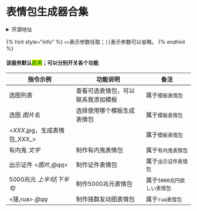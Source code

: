 # 表情包生成器合集

<details>

<summary>开源地址</summary>

模板表情包：[https://github.com/pcrbot/image-generate](https://github.com/pcrbot/image-generate)

有内鬼表情包：[https://gitee.com/MarvelousXiang/snitchgenerator](https://gitee.com/MarvelousXiang/snitchgenerator)

出示证件表情包：[Hoshinoの内鬼花园](https://jq.qq.com/?\_wv=1027\&k=8MgYmp2E)

5000兆円欲しい：[https://github.com/pcrbot/5000choyen](https://github.com/pcrbot/5000choyen)

rua表情包：[https://github.com/pcrbot/plugins-for-Hoshino/tree/master/shebot/rua](https://github.com/pcrbot/plugins-for-Hoshino/tree/master/shebot/rua)

基于开源内容进行修改

</details>

{% hint style="info" %}
`<>`表示参数任取；`[]`表示参数可以省略。
{% endhint %}

#### 该服务默认<mark style="color:green;">启用</mark>；可以分别开关各个功能

| 指令示例                   | 功能说明              | 备注               |
| ---------------------- | ----------------- | ---------------- |
| 选图列表                   | 查看可选表情包，可以联系我添加模板 | 属于`模板表情包`        |
| 选图 _图片名_               | 选择使用哪个模板生成表情包     | 属于`模板表情包`        |
| <_XXX_.jpg，生成表情包_XXX_> |                   | 属于`模板表情包`        |
| 有内鬼 _文字_               | 制作有内鬼表情包          | 属于`有内鬼表情包`       |
| 出示证件 <_图片,@qq>_        | 制作证件表情包           | 属于`出示证件表情包`      |
| 5000兆元 _上半句_\|_下半句_    | 制作5000兆元表情包       | 属于`5000兆円欲しい表情包` |
| <搓,rua> _@qq_          | 制作搓群友动图表情包        | 属于`rua表情包`       |
